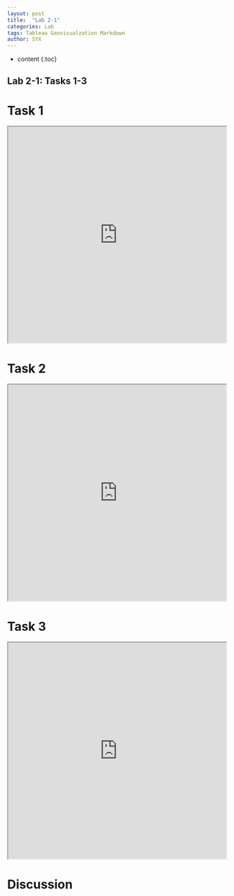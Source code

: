 ```yaml
---
layout: post
title:  "Lab 2-1"
categories: Lab
tags: Tableau Geovisualzation Markdown
author: SYX
---
```


* content
{:toc}

## Lab 2-1: Tasks 1-3
# Task 1
<iframe src="https://public.tableau.com/views/Lab2_198/Task1?:showVizHome=no&:embed=true" width="100%" height="500"></iframe>

<!-- <div class='tableauPlaceholder' id='viz1548815544697' style='position: relative'><noscript><a href='#'><img alt=' ' src='https:&#47;&#47;public.tableau.com&#47;static&#47;images&#47;La&#47;Lab2_198&#47;Task1&#47;1_rss.png' style='border: none' /></a></noscript><object class='tableauViz'  style='display:none;'><param name='host_url' value='https%3A%2F%2Fpublic.tableau.com%2F' /> <param name='embed_code_version' value='3' /> <param name='site_root' value='' /><param name='name' value='Lab2_198&#47;Task1' /><param name='tabs' value='no' /><param name='toolbar' value='yes' /><param name='static_image' value='https:&#47;&#47;public.tableau.com&#47;static&#47;images&#47;La&#47;Lab2_198&#47;Task1&#47;1.png' /> <param name='animate_transition' value='yes' /><param name='display_static_image' value='yes' /><param name='display_spinner' value='yes' /><param name='display_overlay' value='yes' /><param name='display_count' value='yes' /><param name='filter' value='publish=yes' /></object>
</div>
<script type='text/javascript'>                    var divElement = document.getElementById('viz1548815544697');                    var vizElement = divElement.getElementsByTagName('object')[0];                    vizElement.style.width='100%';vizElement.style.height=(divElement.offsetWidth*0.75)+'px';                    var scriptElement = document.createElement('script');                    scriptElement.src = 'https://public.tableau.com/javascripts/api/viz_v1.js';                    vizElement.parentNode.insertBefore(scriptElement, vizElement);               </script> -->


# Task 2
<iframe src="https://public.tableau.com/views/Lab2_198/Task2?:showVizHome=no&:embed=true" width="100%" height="500"></iframe>

# Task 3
<iframe src="https://public.tableau.com/views/Lab2_198/Task3?:showVizHome=no&:embed=true" width="100%" height="500"></iframe>


# Discussion